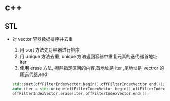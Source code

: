 # c++

## STL

- 对 vector 容器数据排序并去重
  1. 用 sort 方法先对容器进行排序
  2. 用 unique 方法去重, unique 方法返回容器中重复元素的迭代器首地址 iter
  3. 使用 erase 方法, 擦除指定区间的内容,首地址是 iter ,尾地址是 vectror 的尾迭代器,end

  ```cpp
  std::sort(offFilterIndexVector.begin(),offFilterIndexVector.end());
  auto iter = std::unique(offFilterIndexVector.begin(),offFilterIndexVector.end());
  offFilterIndexVector.erase(iter,offFilterIndexVector.end());
  ```
